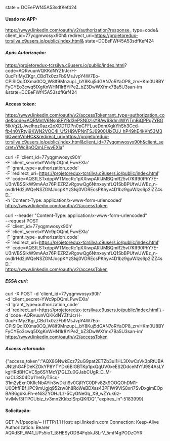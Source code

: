 state = DCEeFWf45A53sdfKef424

#### Usado no APP:
https://www.linkedin.com/oauth/v2/authorization?response_ 
type=code&
client_id=77yqgmwosyx90h&
redirect_uri=https://projetoredux-tcrsilva.c9users.io/public/index.html&
state=DCEeFWf45A53sdfKef424

##### Após Autorização:
https://projetoredux-tcrsilva.c9users.io/public/index.html?
code=AQRvuunVQKKdNYZfrJcrH-0ucFrIMyZKgr_CBdTx0zzFb9MsJvpY4W7Eo-CPiSIQqIOXma0CQ_W8lf9MnzupL_bY8Kuj5dGAN7oRYaOP8_zrvHKm0U8BYFyCYEo3cwq5IXgKnWHN1Ir8YiPe2_bZ3DwWXfmx7Ba5U3san-im
&state=DCEeFWf45A53sdfKef424

#### Access token:
https://www.linkedin.com/oauth/v2/accessTokenrant_type=authorization_code&code=AQRMntV6Nsg8FYRd3ePSN0zlsY8Aw6SdmllWYjTmBiQPPg7YBG5IkVg2LJwelhpz0azx2oXDDTDPn0pCFFLueDdmXgkYhSh3Ccd-fb4n0YRtyj9KWN2VOC4i_Uf2Hj9VPNnTSJ6900UixEUJ_hP49hE4kKh53M36OwehVmHC&&redirect_uri=https://projetoredux-tcrsilva.c9users.io/public/index.html&client_id=77yqgmwosyx90h&client_secret=YWc9pOQmLFwvEXla"

curl -F 'client_id=77yqgmwosyx90h' \
    -F 'client_secret=YWc9pOQmLFwvEXla' \
    -F 'grant_type=authorization_code' \
    -F 'redirect_uri=https://projetoredux-tcrsilva.c9users.io/public/index.html' \
    -F 'code=AQSfLSTxdppWTMccRc1pXXiwpARlJMBQmR25vl7KIf90PhY7E-U3nVBSSikW9mAAz76PlEZRZvRgowQg6NtnxeynfLQ1SbBPUfwUWEz_n-ovdIrHd2jWQeNSZGMJocpKYzSIsj0VDREcsPKhyv4D1bz9guWlzs6p2iZZ4sD_' \
    -h 'Content-Type: application/x-www-form-urlencoded'
    https://www.linkedin.com/oauth/v2/accessToken
    
curl --header "Content-Type: application/x-www-form-urlencoded" \
  --request POST \
  -F 'client_id=77yqgmwosyx90h' \
    -F 'client_secret=YWc9pOQmLFwvEXla' \
    -F 'grant_type=authorization_code' \
    -F 'redirect_uri=https://projetoredux-tcrsilva.c9users.io/public/index.html' \
    -F 'code=AQSfLSTxdppWTMccRc1pXXiwpARlJMBQmR25vl7KIf90PhY7E-U3nVBSSikW9mAAz76PlEZRZvRgowQg6NtnxeynfLQ1SbBPUfwUWEz_n-ovdIrHd2jWQeNSZGMJocpKYzSIsj0VDREcsPKhyv4D1bz9guWlzs6p2iZZ4sD_' \
    https://www.linkedin.com/oauth/v2/accessToken

##### ESSA curl:    
curl -X POST -d 'client_id=77yqgmwosyx90h' \
    -d 'client_secret=YWc9pOQmLFwvEXla'\
    -d 'grant_type=authorization_code'\
    -d 'redirect_uri=https://projetoredux-tcrsilva.c9users.io/public/index.html'\
    -d 'code=AQRvuunVQKKdNYZfrJcrH-0ucFrIMyZKgr_CBdTx0zzFb9MsJvpY4W7Eo-CPiSIQqIOXma0CQ_W8lf9MnzupL_bY8Kuj5dGAN7oRYaOP8_zrvHKm0U8BYFyCYEo3cwq5IXgKnWHN1Ir8YiPe2_bZ3DwWXfmx7Ba5U3san-im' \
    https://www.linkedin.com/oauth/v2/accessToken
    
##### Access retornada:

{"access_token":"AQX8GNwkEcz72uG9pat2ETZb3uI1HL3IXwCsVk3pRtUBAJNtzhG4FDeKZOkYP8YTYDk6BlGBTKp1pxQqUV0xeES2DdceMYfJ9S4AsLYkgHRdBHCVC5p6SYMcYj7GLZu0GJabCUgR_C_M-naCL3S04Dp11reGyTScq-31m2yExnOKlIeNbAYih3wDkfi9v0GjRYC0DFv82k9OOQOhDM1-U0QhfFBf_lPC9mUgjq952rw8h8RoWeBDXas43PFIW9ViS8xri7SvDxgimEOpBAB6gbKuFh-eNiSZYOHJLz-5CyGNeGq_X9_wZYuk6z-VvlMvf3fTPCUbiz_tv3mn2KkbzISrpQKfDQ","expires_in":5183999}

#### Solicitação:

GET /v1/people/~ HTTP/1.1
Host: api.linkedin.com
Connection: Keep-Alive
Authorization: Bearer AQXdSP_W41_UPs5ioT_t8HESyODB4FqbkJ8LrV_5mff4gPODzOYR

